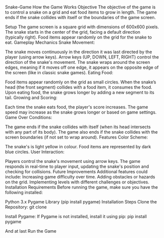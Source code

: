 Snake-Game
How the Game Works
Objective
The objective of the game is to control a snake on a grid and eat food items to grow in length. The game ends if the snake collides with itself or the boundaries of the game screen.

Setup
The game screen is a square grid with dimensions of 600x600 pixels.
The snake starts in the center of the grid, facing a default direction (typically right).
Food items appear randomly on the grid for the snake to eat.
Gameplay Mechanics
Snake Movement:

The snake moves continuously in the direction it was last directed by the player (using arrow keys).
Arrow keys (UP, DOWN, LEFT, RIGHT) control the direction of the snake's movement.
The snake wraps around the screen edges, meaning if it moves off one edge, it appears on the opposite edge of the screen (like in classic snake games).
Eating Food:

Food items appear randomly on the grid as small circles.
When the snake’s head (the front segment) collides with a food item, it consumes the food.
Upon eating food, the snake grows longer by adding a new segment to its tail.
Growing and Scoring:

Each time the snake eats food, the player's score increases.
The game speed may increase as the snake grows longer or based on game settings.
Game Over Conditions:

The game ends if the snake collides with itself (when its head intersects with any part of its body).
The game also ends if the snake collides with the screen boundaries (if not set to wrap around).
Features
Color Scheme:

The snake's is light yellow in colour.
Food items are represented by dark blue circles.
User Interaction:

Players control the snake's movement using arrow keys.
The game responds in real-time to player input, updating the snake's position and checking for collisions.
Future Improvements
Additional features could include:
Increasing game difficulty over time.
Adding obstacles or hazards on the grid.
Implementing levels with different challenges or objectives.
Installation
Requirements
Before running the game, make sure you have the following installed:

Python 3.x
Pygame Library (pip install pygame)
Installation Steps
Clone the Repository: git clone 

Install Pygame: If Pygame is not installed, install it using pip: pip install pygame

And at last Run the Game
